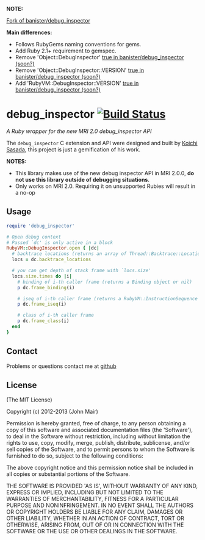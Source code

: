 __NOTE:__

[Fork of banister/debug_inspector](https://github.com/banister/debug_inspector)

__Main differences:__

* Follows RubyGems naming conventions for gems.
* Add Ruby 2.1+ requirement to gemspec.
* Remove 'Object::DebugInspector' [true in banister/debug_inspector (soon?)](https://github.com/banister/debug_inspector/pull/22)
* Remove 'Object::DebugInspector::VERSION' [true in banister/debug_inspector (soon?)](https://github.com/banister/debug_inspector/pull/22)
* Add 'RubyVM::DebugInspector::VERSION' [true in banister/debug_inspector (soon?)](https://github.com/banister/debug_inspector/pull/22)

debug_inspector [![Build Status](https://travis-ci.org/banister/debug_inspector.svg?branch=master)](https://travis-ci.org/banister/debug_inspector)
===============

_A Ruby wrapper for the new MRI 2.0 debug\_inspector API_

The `debug_inspector` C extension and API were designed and built by [Koichi Sasada](https://github.com/ko1), this project
is just a gemification of his work.

**NOTES:**

* This library makes use of the new debug inspector API in MRI 2.0.0, **do not use this library outside of debugging situations**.
* Only works on MRI 2.0. Requiring it on unsupported Rubies will result in a no-op

Usage
-----

```ruby
require 'debug_inspector'

# Open debug context
# Passed `dc' is only active in a block
RubyVM::DebugInspector.open { |dc|
  # backtrace locations (returns an array of Thread::Backtrace::Location objects)
  locs = dc.backtrace_locations

  # you can get depth of stack frame with `locs.size'
  locs.size.times do |i|
    # binding of i-th caller frame (returns a Binding object or nil)
    p dc.frame_binding(i)

    # iseq of i-th caller frame (returns a RubyVM::InstructionSequence object or nil)
    p dc.frame_iseq(i)

    # class of i-th caller frame
    p dc.frame_class(i)
  end
}
```

Contact
-------

Problems or questions contact me at [github](http://github.com/banister)

License
-------

(The MIT License)

Copyright (c) 2012-2013 (John Mair)

Permission is hereby granted, free of charge, to any person obtaining
a copy of this software and associated documentation files (the
'Software'), to deal in the Software without restriction, including
without limitation the rights to use, copy, modify, merge, publish,
distribute, sublicense, and/or sell copies of the Software, and to
permit persons to whom the Software is furnished to do so, subject to
the following conditions:

The above copyright notice and this permission notice shall be
included in all copies or substantial portions of the Software.

THE SOFTWARE IS PROVIDED 'AS IS', WITHOUT WARRANTY OF ANY KIND,
EXPRESS OR IMPLIED, INCLUDING BUT NOT LIMITED TO THE WARRANTIES OF
MERCHANTABILITY, FITNESS FOR A PARTICULAR PURPOSE AND NONINFRINGEMENT.
IN NO EVENT SHALL THE AUTHORS OR COPYRIGHT HOLDERS BE LIABLE FOR ANY
CLAIM, DAMAGES OR OTHER LIABILITY, WHETHER IN AN ACTION OF CONTRACT,
TORT OR OTHERWISE, ARISING FROM, OUT OF OR IN CONNECTION WITH THE
SOFTWARE OR THE USE OR OTHER DEALINGS IN THE SOFTWARE.
